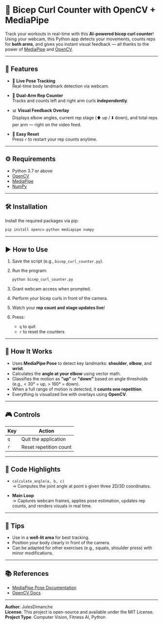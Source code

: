 # 💪 Bicep Curl Counter with OpenCV + MediaPipe

Track your workouts in real-time with this **AI-powered bicep curl counter**! Using your webcam, this Python app detects your movements, counts reps for **both arms**, and gives you instant visual feedback — all thanks to the power of [MediaPipe](https://mediapipe.dev/) and [OpenCV](https://opencv.org/).

---

## 🚀 Features

- 🎥 **Live Pose Tracking**  
  Real-time body landmark detection via webcam.

- 🔄 **Dual-Arm Rep Counter**  
  Tracks and counts left and right arm curls **independently**.

- 📊 **Visual Feedback Overlay**  
  Displays elbow angles, current rep stage (⬆️ up / ⬇️ down), and total reps per arm — right on the video feed.

- 🔁 **Easy Reset**  
  Press `r` to restart your rep counts anytime.

---

## ⚙️ Requirements

- Python 3.7 or above  
- [OpenCV](https://pypi.org/project/opencv-python/)  
- [MediaPipe](https://pypi.org/project/mediapipe/)  
- [NumPy](https://pypi.org/project/numpy/)

---

## 🛠️ Installation

Install the required packages via pip:

```bash
pip install opencv-python mediapipe numpy
```

---

## ▶️ How to Use

1. Save the script (e.g., `bicep_curl_counter.py`).
2. Run the program:

   ```bash
   python bicep_curl_counter.py
   ```

3. Grant webcam access when prompted.
4. Perform your bicep curls in front of the camera.
5. Watch your **rep count and stage updates live**!
6. Press:
   - `q` to quit
   - `r` to reset the counters

---

## 🧠 How It Works

- Uses **MediaPipe Pose** to detect key landmarks: **shoulder**, **elbow**, and **wrist**.
- Calculates the **angle at your elbow** using vector math.
- Classifies the motion as **"up"** or **"down"** based on angle thresholds (e.g., < 30° = up, > 160° = down).
- When a full range of motion is detected, it **counts one repetition**.
- Everything is visualized live with overlays using **OpenCV**.

---

## 🎮 Controls

| Key | Action                |
|-----|-----------------------|
| `q` | Quit the application  |
| `r` | Reset repetition count |

---

## 📝 Code Highlights

- `calculate_angle(a, b, c)`  
  → Computes the joint angle at point `b` given three 2D/3D coordinates.

- **Main Loop**  
  → Captures webcam frames, applies pose estimation, updates rep counts, and renders visuals in real time.

---

## 📌 Tips

- Use in a **well-lit area** for best tracking.
- Position your body clearly in front of the camera.
- Can be adapted for other exercises (e.g., squats, shoulder press) with minor modifications.

---

## 📚 References

- [MediaPipe Pose Documentation](https://google.github.io/mediapipe/solutions/pose.html)  
- [OpenCV Docs](https://docs.opencv.org/)

---

**Author**: JulesDimanche  
**License**: This project is open-source and available under the MIT License. 
**Project Type**: Computer Vision, Fitness AI, Python
